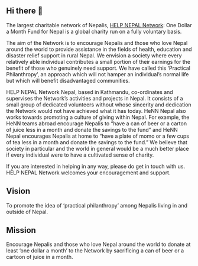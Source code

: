 ## Hi there 👋

The largest charitable network of Nepalis, [HELP NEPAL Network](https://helpnepal.net): One Dollar a Month Fund for Nepal is a global charity run on a fully voluntary basis.

The aim of the Network is to encourage Nepalis and those who love Nepal around the world to provide assistance in the fields of health, education and disaster relief support in rural Nepal. We envision a society where every relatively able individual contributes a small portion of their earnings for the benefit of those who genuinely need support. We have called this ‘Practical Philanthropy’, an approach which will not hamper an individual’s normal life but which will benefit disadvantaged communities.

HELP NEPAL Network Nepal, based in Kathmandu, co-ordinates and supervises the Network’s activities and projects in Nepal. It consists of a small group of dedicated volunteers without whose sincerity and dedication the Network would not have achieved what it has today. HeNN Nepal also works towards promoting a culture of giving within Nepal. For example, the HeNN teams abroad encourage Nepalis to “have a can of beer or a carton of juice less in a month and donate the savings to the fund” and HeNN Nepal encourages Nepalis at home to “have a plate of momo or a few cups of tea less in a month and donate the savings to the fund.” We believe that society in particular and the world in general would be a much better place if every individual were to have a cultivated sense of charity.

If you are interested in helping in any way, please do get in touch with  us. HELP NEPAL Network welcomes your encouragement and support.

## Vision
To promote the idea of ‘practical philanthropy’ among Nepalis living in and outside of Nepal.

## Mission
Encourage Nepalis and those who love Nepal around the world to donate at least ‘one dollar a month’ to the Network by sacrificing a can of beer or a cartoon of juice in a month.

<!--

**Here are some ideas to get you started:**

🙋‍♀️ A short introduction - what is your organization all about?
🌈 Contribution guidelines - how can the community get involved?
👩‍💻 Useful resources - where can the community find your docs? Is there anything else the community should know?
🍿 Fun facts - what does your team eat for breakfast?
🧙 Remember, you can do mighty things with the power of [Markdown](https://docs.github.com/github/writing-on-github/getting-started-with-writing-and-formatting-on-github/basic-writing-and-formatting-syntax)
-->
